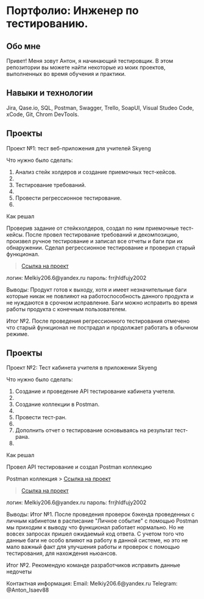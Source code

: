 # Портфолио: Инженер по тестированию.

## Обо мне

Привет! Меня зовут Антон, я начинающий тестировщик. В этом репозитории вы 
можете найти некоторые из моих проектов, выполненных во время обучения и практики.
<br>

## Навыки и технологии

Jira, Qase.io, SQL, Postman, Swagger, Trello, SoapUI,
Visual Studeo Code, xCode, Git, Chrom DevTools.

## Проекты
<p> Проект №1: тест веб-приложения для учителей Skyeng<p>

<p> Что нужно было сделать:<p>
<ol>   <li> Анализ стейк холдеров и создание приемочных тест-кейсов.<li>
  <li> Тестирование требований.<li>
  <li> Провести регрессионное тестирование.<li> </ol>

<p> Как решал

Проверив задание от стейкхолдеров, создал по ним приемочные тест-кейсы. 
После провел тестирование требований и декомпозицию, произвел ручное тестирование 
и записал все отчеты и баги при их обнаружении. Сделал регрессионное тестирование и проверил старый функционал. <p>

> <a href="https://bug-report-toni.atlassian.net/wiki/spaces/1/pages/1015809/1-+2-">Ссылка на проект</a>

<p>
логин: Melkiy206.6@yandex.ru
пароль:  frrjhldfujy2002 <p>

<p> Выводы: 
Продукт готов к выходу, хотя и имеет незначительные баги которые никак не повлияют на работоспособность данного продукта 
  и не нуждаются в срочном исправление. Баги можно исправить во время работы продукта с конечным пользователем.

Итог №2.
После проведения регрессионного тестирования отмечено что старый функционал не пострадал и продолжает работать в обычном режиме. <p>


## Проекты
<p> Проект №2: Тест кабинета учителя в приложении Skyeng<p>

<p> Что нужно было сделать:<p>
<ol>
  <li> Создание и проведение API тестирование кабинета учетеля.<li>
  <li> Создание коллекции в Postman.<li>
  <li> Провести тест-ран.<li>
  <li> Дополнить отчет о тестирование основываясь на результат тест-рана.<li>
</ol>

<p> Как решал

Провел API тестирование и создал Postman коллекцию <p>

Postman коллекция > <a href="https://disk.yandex.ru/d/MLTWM02FO_FVZA">Ссылка на проект</a>

> <a href="https://bug-report-toni.atlassian.net/wiki/spaces/1/pages/1015809/1-+2-">Ссылка на проект</a>

<p>
логин: Melkiy206.6@yandex.ru
пароль:  frrjhldfujy2002 <p>

<p> Выводы: 
Итог №1. После проведения проверок бэкенда проведенных с личным кабинетом в расписание "Личное событие" 
с помощью Postman мы приходим к выводу что функционал работает нормально. Но не вовсех запросах пришел ожидаемый код ответа. 
С учетом того что данные баги не особо влияют на работу в данной системе, но это не мало важный факт для улучшения работы и проверок 
с помощью тестирования, для нахождения ньюансов.

Итог №2.
Рекомендую команде разработчиков исправить данные недочеты <p>

<p> Контактная информация:
Email: Melkiy206.6@yandex.ru
Telegram: @Anton_Isaev88
<p>
